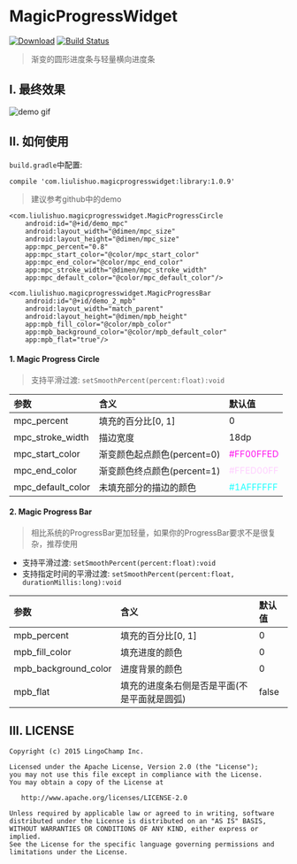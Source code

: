 # MagicProgressWidget

[![Download][bintray_svg]][bintray_link]
[![Build Status][build_status_svg]][build_status_link]

> 渐变的圆形进度条与轻量横向进度条

## I. 最终效果

![demo gif][demo_gif]

## II. 如何使用

`build.gradle`中配置:

```
compile 'com.liulishuo.magicprogresswidget:library:1.0.9'
```

> 建议参考github中的demo

```
<com.liulishuo.magicprogresswidget.MagicProgressCircle
    android:id="@+id/demo_mpc"
    android:layout_width="@dimen/mpc_size"
    android:layout_height="@dimen/mpc_size"
    app:mpc_percent="0.8"
    app:mpc_start_color="@color/mpc_start_color"
    app:mpc_end_color="@color/mpc_end_color"
    app:mpc_stroke_width="@dimen/mpc_stroke_width"
    app:mpc_default_color="@color/mpc_default_color"/>

<com.liulishuo.magicprogresswidget.MagicProgressBar
    android:id="@+id/demo_2_mpb"
    android:layout_width="match_parent"
    android:layout_height="@dimen/mpb_height"
    app:mpb_fill_color="@color/mpb_color"
    app:mpb_background_color="@color/mpb_default_color"
    app:mpb_flat="true"/>
```

#### 1. Magic Progress Circle

> 支持平滑过渡: `setSmoothPercent(percent:float):void`

| 参数 | 含义 | 默认值 |
| :--- | :--- | :--- |
| mpc_percent | 填充的百分比[0, 1] | 0 |
| mpc_stroke_width | 描边宽度 | 18dp |
| mpc_start_color | 渐变颜色起点颜色(percent=0) | <font color="#FF00FFED">#FF00FFED</font> |
| mpc_end_color | 渐变颜色终点颜色(percent=1) | <font color="#FFED00FF">#FFED00FF</font> |
| mpc_default_color | 未填充部分的描边的颜色 | <font color="#1AFFFFFF">#1AFFFFFF</font> |

#### 2. Magic Progress Bar

> 相比系统的ProgressBar更加轻量，如果你的ProgressBar要求不是很复杂，推荐使用

- 支持平滑过渡: `setSmoothPercent(percent:float):void`
- 支持指定时间的平滑过渡: `setSmoothPercent(percent:float, durationMillis:long):void`

| 参数 | 含义 | 默认值 |
| :--- | :--- | :--- |
| mpb_percent | 填充的百分比[0, 1] | 0 |
| mpb_fill_color | 填充进度的颜色 | 0 |
| mpb_background_color | 进度背景的颜色 | 0 |
| mpb_flat | 填充的进度条右侧是否是平面(不是平面就是圆弧) | false |

## III. LICENSE

```
Copyright (c) 2015 LingoChamp Inc.

Licensed under the Apache License, Version 2.0 (the "License");
you may not use this file except in compliance with the License.
You may obtain a copy of the License at

   http://www.apache.org/licenses/LICENSE-2.0

Unless required by applicable law or agreed to in writing, software
distributed under the License is distributed on an "AS IS" BASIS,
WITHOUT WARRANTIES OR CONDITIONS OF ANY KIND, either express or implied.
See the License for the specific language governing permissions and
limitations under the License.
```

[demo_gif]: https://github.com/lingochamp/MagicProgressWidget/raw/master/art/demo.gif
[bintray_svg]: https://api.bintray.com/packages/jacksgong/maven/MagicProgressWidget/images/download.svg
[bintray_link]: https://bintray.com/jacksgong/maven/MagicProgressWidget/_latestVersion
[build_status_svg]: https://travis-ci.org/lingochamp/MagicProgressWidget.svg?branch=master
[build_status_link]: https://travis-ci.org/lingochamp/MagicProgressWidget
